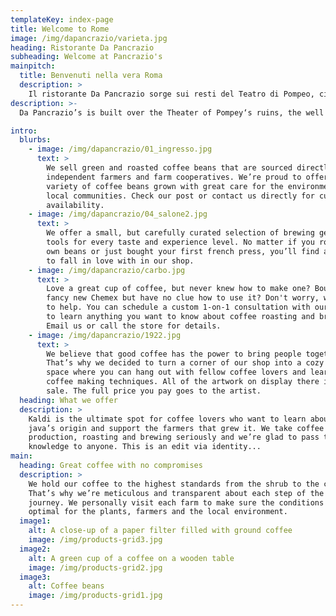 ```yaml
---
templateKey: index-page
title: Welcome to Rome
image: /img/dapancrazio/varieta.jpg
heading: Ristorante Da Pancrazio
subheading: Welcome at Pancrazio's
mainpitch:
  title: Benvenuti nella vera Roma
  description: >
    Il ristorante Da Pancrazio sorge sui resti del Teatro di Pompeo, cioè il più importante teatro di Roma Antica, ed è noto dal 1922 non solo per le sue sale uniche, ma anche per il sapore della tipica cucina romana che propone in un ambiente familiare con ricette che sono patrimonio di quattro generazioni.
description: >-
  Da Pancrazio’s is built over the Theater of Pompey‘s ruins, the well known 1st century b.C. theater where Julius Caesar was murdered. Our place has became famous in years for the unique halls where you can dine, but also for the taste of the typical roman cuisine purposed, a treasure prepared every day from our chefs following recipes we preserve since 1922. 

intro:
  blurbs:
    - image: /img/dapancrazio/01_ingresso.jpg
      text: >
        We sell green and roasted coffee beans that are sourced directly from
        independent farmers and farm cooperatives. We’re proud to offer a
        variety of coffee beans grown with great care for the environment and
        local communities. Check our post or contact us directly for current
        availability.
    - image: /img/dapancrazio/04_salone2.jpg
      text: >
        We offer a small, but carefully curated selection of brewing gear and
        tools for every taste and experience level. No matter if you roast your
        own beans or just bought your first french press, you’ll find a gadget
        to fall in love with in our shop.
    - image: /img/dapancrazio/carbo.jpg
      text: >
        Love a great cup of coffee, but never knew how to make one? Bought a
        fancy new Chemex but have no clue how to use it? Don't worry, we’re here
        to help. You can schedule a custom 1-on-1 consultation with our baristas
        to learn anything you want to know about coffee roasting and brewing.
        Email us or call the store for details.
    - image: /img/dapancrazio/1922.jpg
      text: >
        We believe that good coffee has the power to bring people together.
        That’s why we decided to turn a corner of our shop into a cozy meeting
        space where you can hang out with fellow coffee lovers and learn about
        coffee making techniques. All of the artwork on display there is for
        sale. The full price you pay goes to the artist.
  heading: What we offer
  description: >
    Kaldi is the ultimate spot for coffee lovers who want to learn about their
    java’s origin and support the farmers that grew it. We take coffee
    production, roasting and brewing seriously and we’re glad to pass that
    knowledge to anyone. This is an edit via identity...
main:
  heading: Great coffee with no compromises
  description: >
    We hold our coffee to the highest standards from the shrub to the cup.
    That’s why we’re meticulous and transparent about each step of the coffee’s
    journey. We personally visit each farm to make sure the conditions are
    optimal for the plants, farmers and the local environment.
  image1:
    alt: A close-up of a paper filter filled with ground coffee
    image: /img/products-grid3.jpg
  image2:
    alt: A green cup of a coffee on a wooden table
    image: /img/products-grid2.jpg
  image3:
    alt: Coffee beans
    image: /img/products-grid1.jpg
---
```

